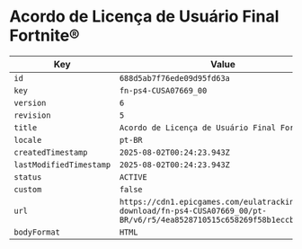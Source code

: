 # Acordo de Licença de Usuário Final Fortnite®

| Key | Value |
| --- | ----- |
| `id` | `688d5ab7f76ede09d95fd63a` |
| `key` | `fn-ps4-CUSA07669_00` |
| `version` | `6` |
| `revision` | `5` |
| `title` | `Acordo de Licença de Usuário Final Fortnite®` |
| `locale` | `pt-BR` |
| `createdTimestamp` | `2025-08-02T00:24:23.943Z` |
| `lastModifiedTimestamp` | `2025-08-02T00:24:23.943Z` |
| `status` | `ACTIVE` |
| `custom` | `false` |
| `url` | `https://cdn1.epicgames.com/eulatracking-download/fn-ps4-CUSA07669_00/pt-BR/v6/r5/4ea8528710515c658269f58b1eccbc93.pdf` |
| `bodyFormat` | `HTML` |
